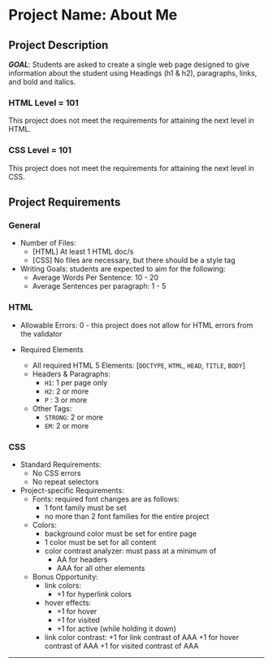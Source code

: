 # Project Name: About Me

## Project Description
***GOAL***: Students are asked to create a single web page designed to give information about the student using Headings (h1 & h2), paragraphs, links, and bold and italics.

### HTML Level = 101
This project does not meet the requirements for attaining the next level in HTML.

### CSS Level = 101
This project does not meet the requirements for attaining the next level in CSS.

## Project Requirements
### General
* Number of Files: 
    * [HTML] At least 1 HTML doc/s
    * [CSS] No files are necessary, but there should be a style tag
* Writing Goals: students are expected to aim for the following:
    * Average Words Per Sentence: 10 - 20
    * Average Sentences per paragraph: 1 - 5
    
### HTML
* Allowable Errors: 0 - this project does not allow for HTML errors from the validator
   
* Required Elements 
    * All required HTML 5 Elements: [`DOCTYPE`, `HTML`, `HEAD`, `TITLE`, `BODY`]
    * Headers & Paragraphs: 
        + `H1`: 1 per page only
        + `H2`: 2 or more
        + `P` : 3 or more
    * Other Tags:
        + `STRONG`: 2 or more
        + `EM`: 2 or more
### CSS
* Standard Requirements:
    * No CSS errors
    * No repeat selectors
* Project-specific Requirements:
    * Fonts: required font changes are as follows:
        + 1 font family must be set
        + no more than 2 font families for the entire project
    * Colors: 
        + background color must be set for entire page
        + 1 color must be set for all content
        + color contrast analyzer: must pass at a minimum of 
            - AA for headers
            - AAA for all other elements
    * Bonus Opportunity:
        + link colors: 
            * +1 for hyperlink colors 
        + hover effects: 
            * +1 for hover
            * +1 for visited
            * +1 for active (while holding it down)
        + link color contrast:
            +1 for link contrast of AAA
            +1 for hover contrast of AAA
            +1 for visited contrast of AAA
        
--------

